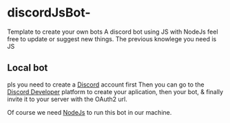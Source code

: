 # discordJsBot-

Template to create your own bots 
A discord bot using JS with NodeJs
feel free to update or suggest new things.
The previous knowlege you need is JS

## Local bot

pls you need to create a [Discord](https://discord.com/) account first
Then you can go to the [Discord Developer](https://discord.com/developers/applications) platform
to create your aplication, then your bot, & finally invite it to your server with the OAuth2 url.

Of course we need [NodeJs](https://nodejs.org) to run this bot in our machine.
